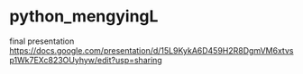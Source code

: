 # python_mengyingL

final presentation https://docs.google.com/presentation/d/15L9KykA6D459H2R8DgmVM6xtvsp1Wk7EXc823OUyhyw/edit?usp=sharing
